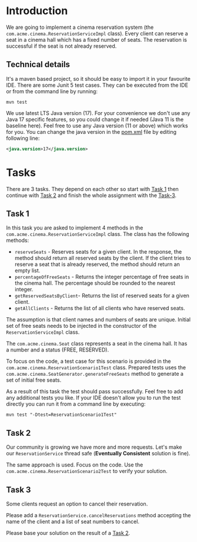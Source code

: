 # Introduction
We are going to implement a cinema reservation system (the `com.acme.cinema.ReservationServiceImpl` class).
Every client can reserve a seat in a cinema hall which has a fixed number of seats.
The reservation is successful if the seat is not already reserved. 

## Technical details
It's a maven based project, so it should be easy to import it in your favourite IDE.
There are some Junit 5 test cases. They can be executed from the IDE or from the command line by running:
```shell
mvn test
```
We use latest LTS Java version (17). For your convenience we don't use any Java 17 specific features, so you could change it if needed (Java 11 is the baseline here).
Feel free to use any Java version (11 or above) which works for you. You can change the java version in the [pom.xml](./pom.xml) file by editing following line:
```xml
<java.version>17</java.version>
```

# Tasks
There are 3 tasks. They depend on each other so start with [Task 1](#Task-1) then continue with [Task 2](#Task-2) and finish the whole assignment with the [Task-3](#Task-3).

## Task 1
In this task you are asked to implement 4 methods in the `com.acme.cinema.ReservationServiceImpl` class. The class has the following methods:

- `reserveSeats` - Reserves seats for a given client. In the response, the method should return all reserved seats by the client. If the client tries to reserve a seat that is already reserved, the method should return an empty list.
- `percentageOfFreeSeats` - Returns the integer percentage of free seats in the cinema hall. The percentage should be rounded to the nearest integer. 
- `getReservedSeatsByClient`- Returns the list of reserved seats for a given client.
- `getAllClients` - Returns the list of all clients who have reserved seats.

The assumption is that client names and numbers of seats are unique. 
Initial set of free seats needs to be injected in the constructor of the `ReservationServiceImpl` class. 

The `com.acme.cinema.Seat` class represents a seat in the cinema hall. It has a number and a status (FREE, RESERVED).

To focus on the code, a test case for this scenario is provided in the `com.acme.cinema.ReservationScenario1Test` class.
Prepared tests uses the `com.acme.cinema.SeatGenerator.generateFreeSeats` method to generate a set of initial free seats.

As a result of this task the test should pass successfully. Feel free to add any additional tests you like.
If your IDE doesn't allow you to run the test directly you can run it from a command line by executing:
```shell
mvn test "-Dtest=ReservationScenario1Test"
```


## Task 2
Our community is growing we have more and more requests. Let's make our `ReservationService` thread safe (**Eventually Consistent** solution is fine).

The same approach is used. Focus on the code. Use the `com.acme.cinema.ReservationScenario2Test` to verify your solution.

## Task 3
Some clients request an option to cancel their reservation.

Please add a `ReservationService.cancelReservations` method accepting the name of the client and a list of seat numbers to cancel.

Please base your solution on the result of a [Task 2](#Task-2).
